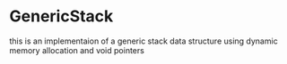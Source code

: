 # GenericStack
 this is an implementaion of a generic stack data structure using dynamic memory allocation and void pointers
